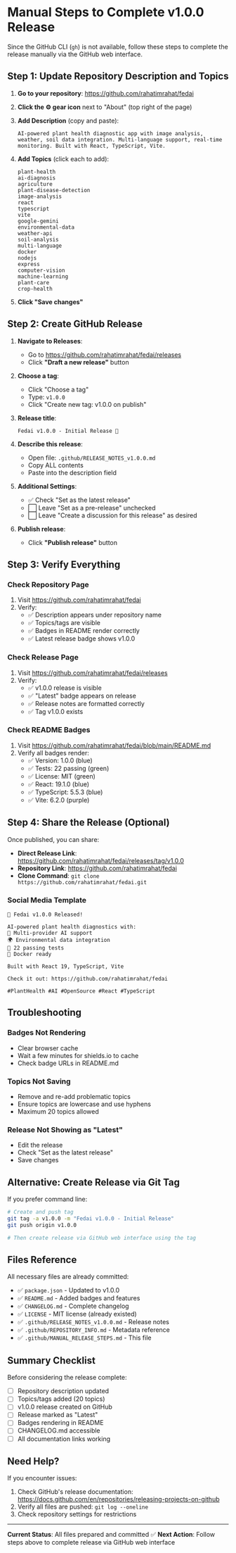 # Manual Steps to Complete v1.0.0 Release

Since the GitHub CLI (`gh`) is not available, follow these steps to complete the release manually via the GitHub web interface.

## Step 1: Update Repository Description and Topics

1. **Go to your repository**: https://github.com/rahatimrahat/fedai

2. **Click the ⚙️ gear icon** next to "About" (top right of the page)

3. **Add Description** (copy and paste):
   ```
   AI-powered plant health diagnostic app with image analysis, weather, soil data integration. Multi-language support, real-time monitoring. Built with React, TypeScript, Vite.
   ```

4. **Add Topics** (click each to add):
   ```
   plant-health
   ai-diagnosis
   agriculture
   plant-disease-detection
   image-analysis
   react
   typescript
   vite
   google-gemini
   environmental-data
   weather-api
   soil-analysis
   multi-language
   docker
   nodejs
   express
   computer-vision
   machine-learning
   plant-care
   crop-health
   ```

5. **Click "Save changes"**

## Step 2: Create GitHub Release

1. **Navigate to Releases**:
   - Go to https://github.com/rahatimrahat/fedai/releases
   - Click **"Draft a new release"** button

2. **Choose a tag**:
   - Click "Choose a tag"
   - Type: `v1.0.0`
   - Click "Create new tag: v1.0.0 on publish"

3. **Release title**:
   ```
   Fedai v1.0.0 - Initial Release 🎉
   ```

4. **Describe this release**:
   - Open file: `.github/RELEASE_NOTES_v1.0.0.md`
   - Copy ALL contents
   - Paste into the description field

5. **Additional Settings**:
   - ✅ Check "Set as the latest release"
   - ⬜ Leave "Set as a pre-release" unchecked
   - ⬜ Leave "Create a discussion for this release" as desired

6. **Publish release**:
   - Click **"Publish release"** button

## Step 3: Verify Everything

### Check Repository Page
1. Visit https://github.com/rahatimrahat/fedai
2. Verify:
   - ✅ Description appears under repository name
   - ✅ Topics/tags are visible
   - ✅ Badges in README render correctly
   - ✅ Latest release badge shows v1.0.0

### Check Release Page
1. Visit https://github.com/rahatimrahat/fedai/releases
2. Verify:
   - ✅ v1.0.0 release is visible
   - ✅ "Latest" badge appears on release
   - ✅ Release notes are formatted correctly
   - ✅ Tag v1.0.0 exists

### Check README Badges
1. Visit https://github.com/rahatimrahat/fedai/blob/main/README.md
2. Verify all badges render:
   - ✅ Version: 1.0.0 (blue)
   - ✅ Tests: 22 passing (green)
   - ✅ License: MIT (green)
   - ✅ React: 19.1.0 (blue)
   - ✅ TypeScript: 5.5.3 (blue)
   - ✅ Vite: 6.2.0 (purple)

## Step 4: Share the Release (Optional)

Once published, you can share:

- **Direct Release Link**: https://github.com/rahatimrahat/fedai/releases/tag/v1.0.0
- **Repository Link**: https://github.com/rahatimrahat/fedai
- **Clone Command**: `git clone https://github.com/rahatimrahat/fedai.git`

### Social Media Template

```
🎉 Fedai v1.0.0 Released!

AI-powered plant health diagnostics with:
🤖 Multi-provider AI support
🌍 Environmental data integration
🧪 22 passing tests
🐳 Docker ready

Built with React 19, TypeScript, Vite

Check it out: https://github.com/rahatimrahat/fedai

#PlantHealth #AI #OpenSource #React #TypeScript
```

## Troubleshooting

### Badges Not Rendering
- Clear browser cache
- Wait a few minutes for shields.io to cache
- Check badge URLs in README.md

### Topics Not Saving
- Remove and re-add problematic topics
- Ensure topics are lowercase and use hyphens
- Maximum 20 topics allowed

### Release Not Showing as "Latest"
- Edit the release
- Check "Set as the latest release"
- Save changes

## Alternative: Create Release via Git Tag

If you prefer command line:

```bash
# Create and push tag
git tag -a v1.0.0 -m "Fedai v1.0.0 - Initial Release"
git push origin v1.0.0

# Then create release via GitHub web interface using the tag
```

## Files Reference

All necessary files are already committed:
- ✅ `package.json` - Updated to v1.0.0
- ✅ `README.md` - Added badges and features
- ✅ `CHANGELOG.md` - Complete changelog
- ✅ `LICENSE` - MIT license (already existed)
- ✅ `.github/RELEASE_NOTES_v1.0.0.md` - Release notes
- ✅ `.github/REPOSITORY_INFO.md` - Metadata reference
- ✅ `.github/MANUAL_RELEASE_STEPS.md` - This file

## Summary Checklist

Before considering the release complete:

- [ ] Repository description updated
- [ ] Topics/tags added (20 topics)
- [ ] v1.0.0 release created on GitHub
- [ ] Release marked as "Latest"
- [ ] Badges rendering in README
- [ ] CHANGELOG.md accessible
- [ ] All documentation links working

## Need Help?

If you encounter issues:
1. Check GitHub's release documentation: https://docs.github.com/en/repositories/releasing-projects-on-github
2. Verify all files are pushed: `git log --oneline`
3. Check repository settings for restrictions

---

**Current Status**: All files prepared and committed ✅
**Next Action**: Follow steps above to complete release via GitHub web interface
